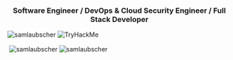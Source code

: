 <h3 align="center">Software Engineer / DevOps & Cloud Security Engineer / Full Stack Developer</h3>

<img src="https://github-profile-trophy.vercel.app/?username=samlaubscher" alt="samlaubscher" />

<img src="https://tryhackme-badges.s3.amazonaws.com/tw34kz.png" alt="TryHackMe">

<p>&nbsp;<img align="center" src="https://github-readme-stats.vercel.app/api?username=samlaubscher&show_icons=true&locale=en&theme=synthwave" alt="samlaubscher" />
<img align="center" src="https://github-readme-streak-stats.herokuapp.com/?user=samlaubscher&theme=synthwave" alt="samlaubscher" /></p>
